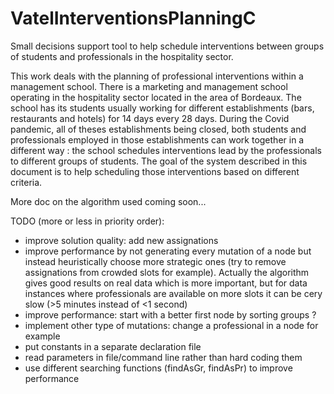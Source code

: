 # VatelInterventionsPlanningC

Small decisions support tool to help schedule interventions between groups of students and professionals in the hospitality sector.

This work deals with the planning of professional interventions within a management school. There is a marketing and management school operating in the hospitality sector located in the area of Bordeaux. The school has its students usually working for different establishments (bars, restaurants and hotels) for 14 days every 28 days. During the Covid pandemic, all of theses establishments being closed, both students and professionals employed in those establishments can work together in a different way : the school schedules interventions lead by the professionals to different groups of students. The goal of the system described in this document is to help scheduling those interventions based on different criteria.

More doc on the algorithm used coming soon...

TODO (more or less in priority order):
- improve solution quality: add new assignations
- improve performance by not generating every mutation of a node but instead heuristically choose more strategic ones (try to remove assignations from crowded slots for example). Actually the algorithm gives good results on real data which is more important, but for data instances where professionals are available on more slots it can be cery slow (>5 minutes instead of <1 second)
- improve performance: start with a better first node by sorting groups ?
- implement other type of mutations: change a professional in a node for example
- put constants in a separate declaration file
- read parameters in file/command line rather than hard coding them
- use different searching functions (findAsGr, findAsPr) to improve performance